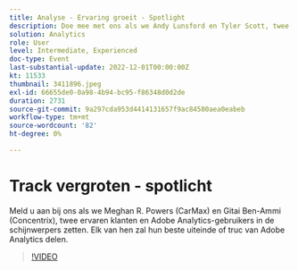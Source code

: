 ```yaml
---
title: Analyse - Ervaring groeit - Spotlight
description: Doe mee met ons als we Andy Lunsford en Tyler Scott, twee ervaren klanten en Adobe Analytics-gebruikers in de schijnwerpers zetten. Elk van hen zal hun beste uiteinde of truc van Adobe Analytics delen. Hun vergadering wordt gevolgd door de mogelijkheid om vragen live te stellen. Je wilt dit niet missen.
solution: Analytics
role: User
level: Intermediate, Experienced
doc-type: Event
last-substantial-update: 2022-12-01T00:00:00Z
kt: 11533
thumbnail: 3411896.jpeg
exl-id: 66655de0-0a98-4b94-bc95-f86348d0d2de
duration: 2731
source-git-commit: 9a297cda953d4414131657f9ac84580aea0eabeb
workflow-type: tm+mt
source-wordcount: '82'
ht-degree: 0%

---
```


# Track vergroten - spotlicht

Meld u aan bij ons als we Meghan R. Powers (CarMax) en Gitai Ben-Ammi (Concentrix), twee ervaren klanten en Adobe Analytics-gebruikers in de schijnwerpers zetten. Elk van hen zal hun beste uiteinde of truc van Adobe Analytics delen.

>[!VIDEO](https://video.tv.adobe.com/v/3411896/?quality=12&learn=on)
